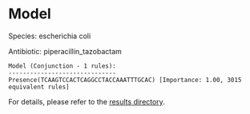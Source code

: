 
# Model

Species: escherichia coli

Antibiotic: piperacillin_tazobactam

```
Model (Conjunction - 1 rules):
------------------------------
Presence(TCAAGTCCACTCAGGCCTACCAAATTTGCAC) [Importance: 1.00, 3015 equivalent rules]

```

For details, please refer to the [results directory](../../../../../results/scm_b/escherichia+coli/piperacillin_tazobactam/repeat_2/).

